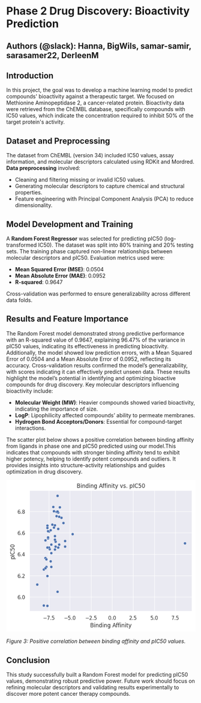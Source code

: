 # Phase 2 Drug Discovery: Bioactivity Prediction
## Authors (@slack): Hanna, BigWils, samar-samir, sarasamer22, DerleenM

## Introduction
In this project, the goal was to develop a machine learning model to predict compounds' bioactivity against a therapeutic target. We focused on Methionine Aminopeptidase 2, a cancer-related protein. Bioactivity data were retrieved from the ChEMBL database, specifically compounds with IC50 values, which indicate the concentration required to inhibit 50% of the target protein's activity.

## Dataset and Preprocessing
The dataset from ChEMBL (version 34) included IC50 values, assay information, and molecular descriptors calculated using RDKit and Mordred. **Data preprocessing** involved:
- Cleaning and filtering missing or invalid IC50 values.
- Generating molecular descriptors to capture chemical and structural properties.
- Feature engineering with Principal Component Analysis (PCA) to reduce dimensionality.


## Model Development and Training
A **Random Forest Regressor** was selected for predicting pIC50 (log-transformed IC50). The dataset was split into 80% training and 20% testing sets. The training phase captured non-linear relationships between molecular descriptors and pIC50. Evaluation metrics used were:
- **Mean Squared Error (MSE)**: 0.0504
- **Mean Absolute Error (MAE)**: 0.0952
- **R-squared**: 0.9647

Cross-validation was performed to ensure generalizability across different data folds.

## Results and Feature Importance
The Random Forest model demonstrated strong predictive performance with an R-squared value of 0.9647, explaining 96.47% of the variance in pIC50 values, indicating its effectiveness in predicting bioactivity. Additionally, the model showed low prediction errors, with a Mean Squared Error of 0.0504 and a Mean Absolute Error of 0.0952, reflecting its accuracy. Cross-validation results confirmed the model’s generalizability, with scores indicating it can effectively predict unseen data. These results highlight the model’s potential in identifying and optimizing bioactive compounds for drug discovery.
Key molecular descriptors influencing bioactivity include:
- **Molecular Weight (MW)**: Heavier compounds showed varied bioactivity, indicating the importance of size.
- **LogP**: Lipophilicity affected compounds’ ability to permeate membranes.
- **Hydrogen Bond Acceptors/Donors**: Essential for compound-target interactions.

The scatter plot below shows a positive correlation between binding affinity from ligands in phase one and pIC50 predicted using our model.This indicates that compounds with stronger binding affinity tend to exhibit higher potency, helping to identify potent compounds and outliers. It provides insights into structure-activity relationships and guides optimization in drug discovery.

![Binding Affinity vs. pIC50](https://github.com/Wilsudofia/Hackbio-Phase-2/blob/main/Phase%202/pIC50%20VS%20Docking%20score.png)

*Figure 3: Positive correlation between binding affinity and pIC50 values.*

## Conclusion
This study successfully built a Random Forest model for predicting pIC50 values, demonstrating robust predictive power. Future work should focus on refining molecular descriptors and validating results experimentally to discover more potent cancer therapy compounds.
